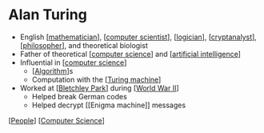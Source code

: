 # Alan Turing

- English [[mathematician]], [[computer scientist]], [[logician]], [[cryptanalyst]], [[philosopher]], and theoretical biologist
- Father of theoretical [[computer science]] and [[artificial intelligence]]
- Influential in [[computer science]]
  - [[Algorithm]]s
  - Computation with the [[Turing machine]]
- Worked at [[Bletchley Park]] during [[World War II]]
  - Helped break German codes
  - Helped decrypt [[Enigma machine]] messages

[[People]] [[Computer Science]]

[//begin]: # "Autogenerated link references for markdown compatibility"
[mathematician]: mathematician "Mathematician"
[computer scientist]: computer-scientist "Computer Scientist"
[logician]: logician "Logician"
[cryptanalyst]: cryptanalyst "Cryptanalyst"
[philosopher]: philosopher "Philosopher"
[Computer Science]: computer-science "Computer Science"
[artificial intelligence]: artificial-intelligence "Artificial Intelligence"
[Algorithm]: algorithm "Algorithm"
[Turing machine]: turing-machine "Turing Machine"
[Bletchley Park]: bletchley-park "Bletchley Park"
[World War II]: world-war-ii "World War II"
[People]: people "People"
[//end]: # "Autogenerated link references"